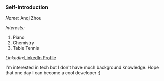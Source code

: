 ### Self-Introduction
_Name:_ Anqi Zhou

_Interests:_ 
  1. Piano
  2. Chemistry
  3. Table Tennis

_LinkedIn:_[LinkedIn Profile](https://www.linkedin.com/in/anqi-zhou-a722311a0/)

I'm interested in tech but I don't have much background knowledge. 
Hope that one day I can become a cool developer :)
